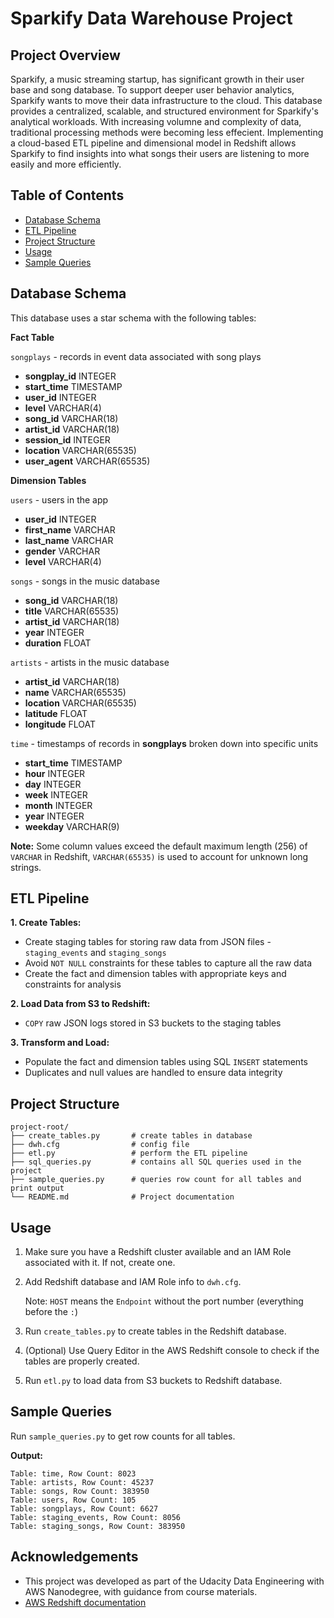 # Sparkify Data Warehouse Project
## Project Overview
Sparkify, a music streaming startup, has significant growth in their user base and song database. To support deeper user behavior analytics, Sparkify wants to move their data infrastructure to the cloud. 
This database provides a centralized, scalable, and structured environment for Sparkify's analytical workloads. With increasing volumne and complexity of data, traditional processing methods were becoming less effecient. Implementing a cloud-based ETL pipeline and dimensional model in Redshift allows Sparkify to find insights into what songs their users are listening to more easily and more efficiently.
## Table of Contents

- [Database Schema](#database-schema)
- [ETL Pipeline](#etl-pipeline)
- [Project Structure](#project-structure)
- [Usage](#usage)
- [Sample Queries](#sample-queries)

## Database Schema
This database uses a star schema with the following tables:

**Fact Table**

`songplays` - records in event data associated with song plays

- **songplay_id** INTEGER
- **start_time** TIMESTAMP
- **user_id** INTEGER
- **level** VARCHAR(4)
- **song_id** VARCHAR(18)
- **artist_id** VARCHAR(18)
- **session_id** INTEGER
- **location** VARCHAR(65535)
- **user_agent** VARCHAR(65535)

**Dimension Tables**

`users` - users in the app

- **user_id** INTEGER
- **first_name** VARCHAR
- **last_name** VARCHAR
- **gender** VARCHAR
- **level** VARCHAR(4)

`songs` - songs in the music database

- **song_id** VARCHAR(18)
- **title** VARCHAR(65535)
- **artist_id** VARCHAR(18)
- **year** INTEGER
- **duration** FLOAT

`artists` - artists in the music database

- **artist_id** VARCHAR(18)
- **name** VARCHAR(65535)
- **location** VARCHAR(65535)
- **latitude** FLOAT
- **longitude** FLOAT

`time` - timestamps of records in **songplays** broken down into specific units

- **start_time** TIMESTAMP
- **hour** INTEGER
- **day** INTEGER
- **week** INTEGER
- **month** INTEGER
- **year** INTEGER
- **weekday** VARCHAR(9)

**Note:** Some column values exceed the default maximum length (256) of `VARCHAR` in Redshift, `VARCHAR(65535)` is used to account for unknown long strings.

## ETL Pipeline

**1. Create Tables:**

- Create staging tables for storing raw data from JSON files - `staging_events` and `staging_songs`
- Avoid `NOT NULL` constraints for these tables to capture all the raw data
- Create the fact and dimension tables with appropriate keys and constraints for analysis

**2. Load Data from S3 to Redshift:**

- `COPY` raw JSON logs stored in S3 buckets to the staging tables

**3. Transform and Load:**

- Populate the fact and dimension tables using SQL `INSERT` statements
- Duplicates and null values are handled to ensure data integrity

## Project Structure
```
project-root/
├── create_tables.py       # create tables in database
├── dwh.cfg                # config file
├── etl.py                 # perform the ETL pipeline
├── sql_queries.py         # contains all SQL queries used in the project
├── sample_queries.py      # queries row count for all tables and print output
└── README.md              # Project documentation
```
## Usage
1. Make sure you have a Redshift cluster available and an IAM Role associated with it. If not, create one.
2. Add Redshift database and IAM Role info to `dwh.cfg`.

    Note: `HOST` means the `Endpoint` without the port number (everything before the `:`)

3. Run `create_tables.py` to create tables in the Redshift database.
4. (Optional) Use Query Editor in the AWS Redshift console to check if the tables are properly created.
5. Run `etl.py` to load data from S3 buckets to Redshift database.
## Sample Queries
Run `sample_queries.py` to get row counts for all tables.

**Output:**
```
Table: time, Row Count: 8023
Table: artists, Row Count: 45237
Table: songs, Row Count: 383950
Table: users, Row Count: 105
Table: songplays, Row Count: 6627
Table: staging_events, Row Count: 8056
Table: staging_songs, Row Count: 383950
```

## Acknowledgements
- This project was developed as part of the Udacity Data Engineering with AWS Nanodegree, with guidance from course materials.
- [AWS Redshift documentation](https://docs.aws.amazon.com/redshift/latest/dg/welcome.html)
